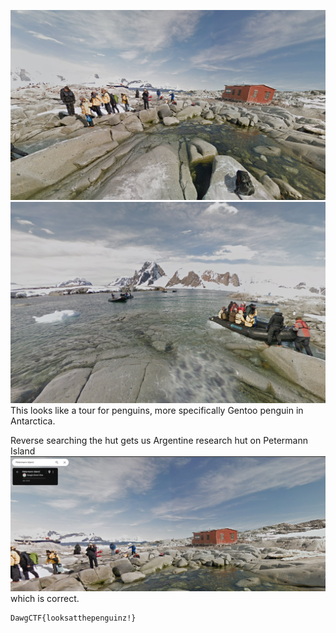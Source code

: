 ![](Images/Pasted%20image%2020250419172309.png)
![](Images/Pasted%20image%2020250419173110.png)
This looks like a tour for penguins, more specifically Gentoo penguin in Antarctica.

Reverse searching the hut gets us Argentine research hut on Petermann Island
![](Images/Pasted%20image%2020250419173744.png)
which is correct.
```
DawgCTF{looksatthepenguinz!}
```

